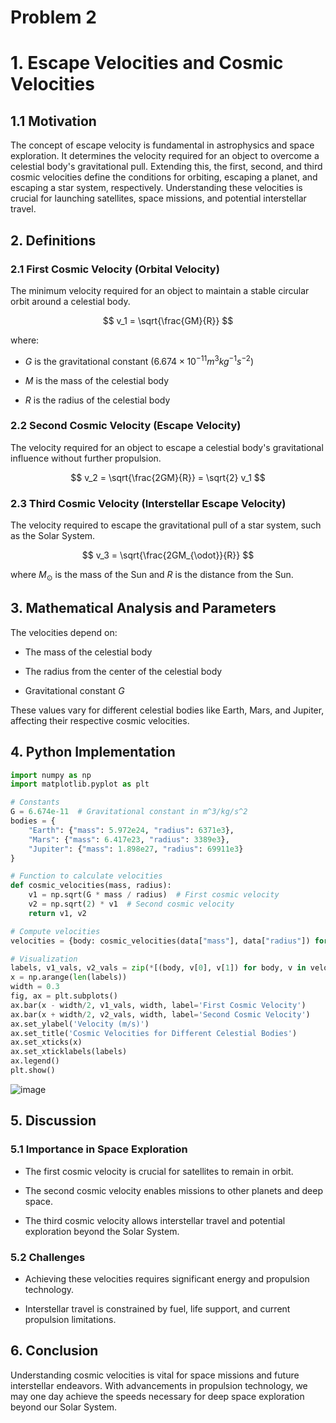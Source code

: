 # Problem 2
# 1. Escape Velocities and Cosmic Velocities

## 1.1 Motivation

The concept of escape velocity is fundamental in astrophysics and space exploration. It determines the velocity required for an object to overcome a celestial body's gravitational pull. Extending this, the first, second, and third cosmic velocities define the conditions for orbiting, escaping a planet, and escaping a star system, respectively. Understanding these velocities is crucial for launching satellites, space missions, and potential interstellar travel.

## 2. Definitions

### 2.1 First Cosmic Velocity (Orbital Velocity)
The minimum velocity required for an object to maintain a stable circular orbit around a celestial body.

$$
v_1 = \sqrt{\frac{GM}{R}}
$$

where:

-  $G$ is the gravitational constant ($6.674 \times 10^{-11} m^3 kg^{-1} s^{-2}$)

-  $M$ is the mass of the celestial body

-  $R$ is the radius of the celestial body

### 2.2 Second Cosmic Velocity (Escape Velocity)
The velocity required for an object to escape a celestial body's gravitational influence without further propulsion.

$$
v_2 = \sqrt{\frac{2GM}{R}} = \sqrt{2} v_1
$$

### 2.3 Third Cosmic Velocity (Interstellar Escape Velocity)
The velocity required to escape the gravitational pull of a star system, such as the Solar System.

$$
v_3 = \sqrt{\frac{2GM_{\odot}}{R}}
$$

where $M_{\odot}$ is the mass of the Sun and $R$ is the distance from the Sun.

## 3. Mathematical Analysis and Parameters

The velocities depend on:

-  The mass of the celestial body

-  The radius from the center of the celestial body

-  Gravitational constant $G$

These values vary for different celestial bodies like Earth, Mars, and Jupiter, affecting their respective cosmic velocities.

## 4. Python Implementation

```python
import numpy as np
import matplotlib.pyplot as plt

# Constants
G = 6.674e-11  # Gravitational constant in m^3/kg/s^2
bodies = {
    "Earth": {"mass": 5.972e24, "radius": 6371e3},
    "Mars": {"mass": 6.417e23, "radius": 3389e3},
    "Jupiter": {"mass": 1.898e27, "radius": 69911e3}
}

# Function to calculate velocities
def cosmic_velocities(mass, radius):
    v1 = np.sqrt(G * mass / radius)  # First cosmic velocity
    v2 = np.sqrt(2) * v1  # Second cosmic velocity
    return v1, v2

# Compute velocities
velocities = {body: cosmic_velocities(data["mass"], data["radius"]) for body, data in bodies.items()}

# Visualization
labels, v1_vals, v2_vals = zip(*[(body, v[0], v[1]) for body, v in velocities.items()])
x = np.arange(len(labels))
width = 0.3
fig, ax = plt.subplots()
ax.bar(x - width/2, v1_vals, width, label='First Cosmic Velocity')
ax.bar(x + width/2, v2_vals, width, label='Second Cosmic Velocity')
ax.set_ylabel('Velocity (m/s)')
ax.set_title('Cosmic Velocities for Different Celestial Bodies')
ax.set_xticks(x)
ax.set_xticklabels(labels)
ax.legend()
plt.show()
```
![image](https://github.com/user-attachments/assets/107455b0-ed05-492e-bc2a-1580192e6e10)

## 5. Discussion

### 5.1 Importance in Space Exploration

-  The first cosmic velocity is crucial for satellites to remain in orbit.

-  The second cosmic velocity enables missions to other planets and deep space.

-  The third cosmic velocity allows interstellar travel and potential exploration beyond the Solar System.

### 5.2 Challenges

-  Achieving these velocities requires significant energy and propulsion technology.

-  Interstellar travel is constrained by fuel, life support, and current propulsion limitations.

## 6. Conclusion

Understanding cosmic velocities is vital for space missions and future interstellar endeavors. With advancements in propulsion technology, we may one day achieve the speeds necessary for deep space exploration beyond our Solar System.
